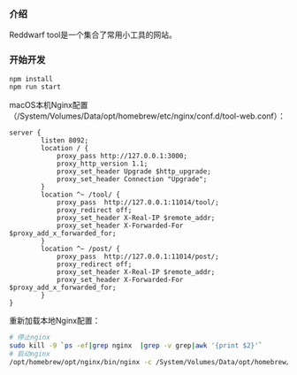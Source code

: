 
### 介绍

Reddwarf tool是一个集合了常用小工具的网站。

### 开始开发

```bash
npm install
npm run start
```

macOS本机Nginx配置（/System/Volumes/Data/opt/homebrew/etc/nginx/conf.d/tool-web.conf）：

```
server {
        listen 8092;
        location / {
            proxy_pass http://127.0.0.1:3000;
            proxy_http_version 1.1;
            proxy_set_header Upgrade $http_upgrade;
            proxy_set_header Connection "Upgrade";
        }
        location ^~ /tool/ {
            proxy_pass  http://127.0.0.1:11014/tool/;
            proxy_redirect off;
            proxy_set_header X-Real-IP $remote_addr;
            proxy_set_header X-Forwarded-For $proxy_add_x_forwarded_for;
        }
        location ^~ /post/ {
            proxy_pass  http://127.0.0.1:11014/post/;
            proxy_redirect off;
            proxy_set_header X-Real-IP $remote_addr;
            proxy_set_header X-Forwarded-For $proxy_add_x_forwarded_for;
        }
}
```

重新加载本地Nginx配置：

```bash
# 停止nginx
sudo kill -9 `ps -ef|grep nginx  |grep -v grep|awk '{print $2}'`
# 启动nginx
/opt/homebrew/opt/nginx/bin/nginx -c /System/Volumes/Data/opt/homebrew/etc/nginx/nginx.conf
```




